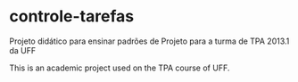 controle-tarefas
================

Projeto didático para ensinar padrões de Projeto para a turma de TPA 2013.1 da UFF

This is an academic project used on the TPA course of UFF.
